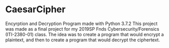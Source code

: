 # CaesarCipher
Encyrption and Decryption Program made with Python 3.7.2
This project was made as a final project for my 2019SP Fnds Cybersecurity/Forensics (ITI-2380-01) class. 
The idea was to create a program that would encrypt a plaintext, and then to create a program that would decrypt the ciphertext.
